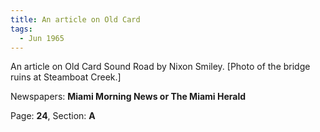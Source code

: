 ```yaml
---  
title: An article on Old Card  
tags:  
  - Jun 1965  
---  
```

  
An article on Old Card Sound Road by Nixon Smiley. [Photo of the bridge ruins at Steamboat Creek.]  
  
Newspapers: **Miami Morning News or The Miami Herald**  
  
Page: **24**, Section: **A** 
